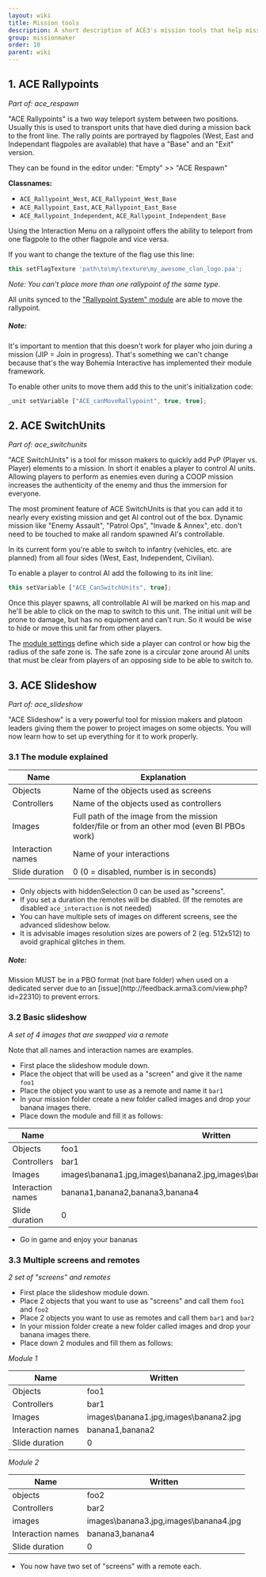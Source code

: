 ```yaml
---
layout: wiki
title: Mission tools
description: A short description of ACE3's mission tools that help mission makers to provide awesome missions
group: missionmaker
order: 10
parent: wiki
---
```


## 1. ACE Rallypoints
*Part of: ace_respawn*

"ACE Rallypoints" is a two way teleport system between two positions. Usually this is used to transport units that have died during a mission back to the front line. The rally points are portrayed by flagpoles (West, East and Independant flagpoles are available) that have a "Base" and an "Exit" version.

They can be found in the editor under: "Empty" >> "ACE Respawn"

**Classnames:**

- `ACE_Rallypoint_West`, `ACE_Rallypoint_West_Base`
- `ACE_Rallypoint_East`, `ACE_Rallypoint_East_Base`
- `ACE_Rallypoint_Independent`, `ACE_Rallypoint_Independent_Base`

Using the Interaction Menu on a rallypoint offers the ability to teleport from one flagpole to the other flagpole and vice versa.

If you want to change the texture of the flag use this line:

```js
this setFlagTexture 'path\to\my\texture\my_awesome_clan_logo.paa';
```

*Note: You can't place more than one rallypoint of the same type.*

All units synced to the ["Rallypoint System" module](./modules.html#1.14-rallypoint-system) are able to move the rallypoint.

<div class="panel callout">
    <h5>Note:</h5>
    <p>It's important to mention that this doesn't work for player who join during a mission (JIP = Join in progress). That's something we can't change because that's the way Bohemia Interactive has implemented their module framework.</p>
</div>

To enable other units to move them add this to the unit's initialization code:

```js
_unit setVariable ["ACE_canMoveRallypoint", true, true];
```

## 2. ACE SwitchUnits
*Part of: ace_switchunits*

"ACE SwitchUnits" is a tool for misson makers to quickly add PvP (Player vs. Player) elements to a mission. In short it enables a player to control AI units. Allowing players to perform as enemies even during a COOP mission increases the authenticity of the enemy and thus the immersion for everyone.

The most prominent feature of ACE SwitchUnits is that you can add it to nearly every existing mission and get AI control out of the box. Dynamic mission like "Enemy Assault", "Patrol Ops", "Invade & Annex", etc. don't need to be touched to make all random spawned AI's controllable.

In its current form you're able to switch to infantry (vehicles, etc. are planned) from all four sides (West, East, Independent, Civilian).

To enable a player to control AI add the following to its init line:

```js
this setVariable ["ACE_CanSwitchUnits", true];
```
Once this player spawns, all controllable AI will be marked on his map and he'll be able to click on the map to switch to this unit. The initial unit will be prone to damage, but has no equipment and can't run. So it would be wise to hide or move this unit far from other players.

The [module settings](./modules.html#1.16-switchunits-system) define which side a player can control or how big the radius of the safe zone is. The safe zone is a circular zone around AI units that must be clear from players of an opposing side to be able to switch to.

## 3. ACE Slideshow
*Part of: ace_slideshow*

"ACE Slideshow" is a very powerful tool for mission makers and platoon leaders giving them the power to project images on some objects.
You will now learn how to set up everything for it to work properly.

### 3.1 The module explained
Name | Explanation
---- | -----
Objects | Name of the objects used as screens
Controllers | Name of the objects used as controllers
Images | Full path of the image from the mission folder/file or from an other mod (even BI PBOs work)
Interaction names | Name of your interactions
Slide duration | 0 (0 = disabled, number is in seconds)

- Only objects with hiddenSelection 0 can be used as "screens".
- If you set a duration the remotes will be disabled. (If the remotes are disabled `ace_interaction` is not needed)
- You can have multiple sets of images on different screens, see the advanced slideshow below.
- It is advisable images resolution sizes are powers of 2 (eg. 512x512) to avoid graphical glitches in them.

<div class="panel callout">
    <h5>Note:</h5>
    <p>Mission MUST be in a PBO format (not bare folder) when used on a dedicated server due to an [issue](http://feedback.arma3.com/view.php?id=22310) to prevent errors.</p>
</div>

### 3.2 Basic slideshow
*A set of 4 images that are swapped via a remote*

Note that all names and interaction names are examples.

- First place the slideshow module down.
- Place the object that will be used as a "screen" and give it the name `foo1`
- Place the object you want to use as a remote and name it `bar1`
- In your mission folder create a new folder called images and drop your banana images there.
- Place down the module and fill it as follows:

Name | Written
---- | -----
Objects | foo1
Controllers | bar1
Images | images\banana1.jpg,images\banana2.jpg,images\banana3.jpg,images\banana4.jpg
Interaction names | banana1,banana2,banana3,banana4
Slide duration | 0

- Go in game and enjoy your bananas

### 3.3 Multiple screens and remotes
*2 set of "screens" and remotes*

- First place the slideshow module down.
- Place 2 objects that you want to use as "screens" and call them `foo1` and `foo2`
- Place 2 objects you want to use as remotes and call them `bar1` and `bar2`
- In your mission folder create a new folder called images and drop your banana images there.
- Place down 2 modules and fill them as follows:

*Module 1*
  
Name | Written
---- | -----
Objects | foo1
Controllers | bar1
Images | images\banana1.jpg,images\banana2.jpg
Interaction names | banana1,banana2
Slide duration | 0

*Module 2*

Name | Written
---- | -----
objects | foo2
Controllers | bar2
images | images\banana3.jpg,images\banana4.jpg
Interaction names | banana3,banana4
Slide duration | 0
  
- You now have two set of "screens" with a remote each.
